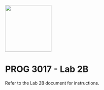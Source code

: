 <img width="150px" src="https://w0244079.github.io/nscc/nscc-jpeg.jpg" >

# PROG 3017 - Lab 2B

Refer to the Lab 2B document for instructions.
